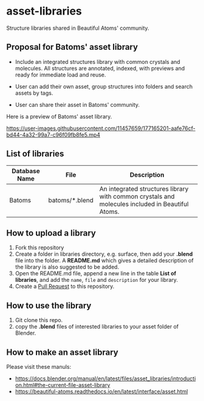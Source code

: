 # asset-libraries

Structure libraries shared in Beautiful Atoms' community. 

Proposal for Batoms' asset library
-----------------------------------------------------

- Include an integrated structures library with common crystals and molecules. All structures are annotated, indexed,  with previews and ready for immediate load and reuse. 

- User can add their own asset, group structures into folders and search assets by tags.

- User can share their asset in Batoms' community.


Here is a preview of Batoms' asset library.

https://user-images.githubusercontent.com/11457659/177165201-aafe76cf-bd44-4a32-99a7-c96f09fb8fe5.mp4



List of libraries
-----------------------------------------------------

| Database Name | File | Description |
| ------------- | ----------- | ----------- |
| Batoms        | batoms/*.blend | An integrated structures library with common crystals and molecules included in Beautiful Atoms.|



How to upload a library
-----------------------------------------------------

1. Fork this repository
2. Create a folder in libraries directory, e.g. surface, then add your **.blend** file into the folder. A **README.md** which gives a detailed description of the library is also suggested to be added.
3. Open the README.md file, append a new line in the table **List of libraries**, and add the `name`, `file` and `description` for your library.
4. Create a [Pull Request](https://github.com/beautiful-atoms/asset-libraries/pulls) to this repository.


How to use the library
-----------------------------------------------------
1. Git clone this repo.
2. copy the **.blend** files of interested libraries to your asset folder of Blender.

## How to make an asset library

Please visit these manuls:
- https://docs.blender.org/manual/en/latest/files/asset_libraries/introduction.html#the-current-file-asset-library
- https://beautiful-atoms.readthedocs.io/en/latest/interface/asset.html
